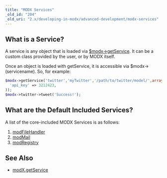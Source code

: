 ```yaml
---
title: "MODX Services"
_old_id: "204"
_old_uri: "2.x/developing-in-modx/advanced-development/modx-services"
---
```


## What is a Service?

A service is any object that is loaded via [$modx->getService](extending-modx/core-model/modx/modx.getservice "modX.getService"). It can be a custom class provided by the user, or by MODX itself.

Once an object is loaded with getService, it is accessible via $modx->(servicename). So, for example:

``` php 
$modx->getService('twitter','myTwitter','/path/to/twitter/model/',array(  
  'api_key' => 3212423,
));  
$modx->twitter->tweet('Success!');  
```

## What are the Default Included Services?

A list of the core-included MODX Services is as follows:

1. [modFileHandler](developing-in-modx/advanced-development/modx-services/modfilehandler)
2. [modMail](extending-modx/services/modmail)
3. [modRegistry](developing-in-modx/advanced-development/modx-services/modregistry)

## See Also

- [modX.getService](extending-modx/core-model/modx/modx.getservice "modX.getService")